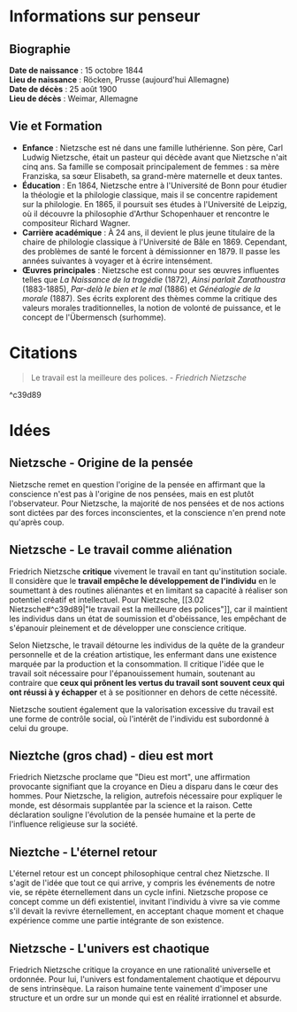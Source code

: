 # Informations sur penseur

## Biographie

**Date de naissance** : 15 octobre 1844  
**Lieu de naissance** : Röcken, Prusse (aujourd'hui Allemagne)  
**Date de décès** : 25 août 1900  
**Lieu de décès** : Weimar, Allemagne

## Vie et Formation

- **Enfance** : Nietzsche est né dans une famille luthérienne. Son père, Carl Ludwig Nietzsche, était un pasteur qui décède avant que Nietzsche n'ait cinq ans. Sa famille se composait principalement de femmes : sa mère Franziska, sa sœur Elisabeth, sa grand-mère maternelle et deux tantes.
- **Éducation** : En 1864, Nietzsche entre à l'Université de Bonn pour étudier la théologie et la philologie classique, mais il se concentre rapidement sur la philologie. En 1865, il poursuit ses études à l'Université de Leipzig, où il découvre la philosophie d'Arthur Schopenhauer et rencontre le compositeur Richard Wagner.
- **Carrière académique** : À 24 ans, il devient le plus jeune titulaire de la chaire de philologie classique à l'Université de Bâle en 1869. Cependant, des problèmes de santé le forcent à démissionner en 1879. Il passe les années suivantes à voyager et à écrire intensément.
- **Œuvres principales** : Nietzsche est connu pour ses œuvres influentes telles que _La Naissance de la tragédie_ (1872), _Ainsi parlait Zarathoustra_ (1883-1885), _Par-delà le bien et le mal_ (1886) et _Généalogie de la morale_ (1887). Ses écrits explorent des thèmes comme la critique des valeurs morales traditionnelles, la notion de volonté de puissance, et le concept de l'Übermensch (surhomme).

# Citations

> Le travail est la meilleure des polices. - _Friedrich Nietzsche_

^c39d89

# Idées

## Nietzsche - Origine de la pensée

Nietzsche remet en question l'origine de la pensée en affirmant que la conscience n'est pas à l'origine de nos pensées, mais en est plutôt l'observateur. Pour Nietzsche, la majorité de nos pensées et de nos actions sont dictées par des forces inconscientes, et la conscience n'en prend note qu'après coup.

## Nietzsche - Le travail comme aliénation

Friedrich Nietzsche **critique** vivement le travail en tant qu'institution sociale. Il considère que le **travail empêche le développement de l'individu** en le soumettant à des routines aliénantes et en limitant sa capacité à réaliser son potentiel créatif et intellectuel. Pour Nietzsche, [[3.02 Nietzsche#^c39d89|"le travail est la meilleure des polices"]], car il maintient les individus dans un état de soumission et d'obéissance, les empêchant de s'épanouir pleinement et de développer une conscience critique.

Selon Nietzsche, le travail détourne les individus de la quête de la grandeur personnelle et de la création artistique, les enfermant dans une existence marquée par la production et la consommation. Il critique l'idée que le travail soit nécessaire pour l'épanouissement humain, soutenant au contraire que **ceux qui prônent les vertus du travail sont souvent ceux qui ont réussi à y échapper** et à se positionner en dehors de cette nécessité.

Nietzsche soutient également que la valorisation excessive du travail est une forme de contrôle social, où l'intérêt de l'individu est subordonné à celui du groupe.

## Nieztche (gros chad) - dieu est mort

Friedrich Nietzsche proclame que "Dieu est mort", une affirmation provocante signifiant que la croyance en Dieu a disparu dans le cœur des hommes. Pour Nietzsche, la religion, autrefois nécessaire pour expliquer le monde, est désormais supplantée par la science et la raison. Cette déclaration souligne l'évolution de la pensée humaine et la perte de l'influence religieuse sur la société.

## Nieztche - L'éternel retour

L'éternel retour est un concept philosophique central chez Nietzsche. Il s'agit de l'idée que tout ce qui arrive, y compris les événements de notre vie, se répète éternellement dans un cycle infini. Nietzsche propose ce concept comme un défi existentiel, invitant l'individu à vivre sa vie comme s'il devait la revivre éternellement, en acceptant chaque moment et chaque expérience comme une partie intégrante de son existence.

## Nietzsche - L'univers est chaotique

Friedrich Nietzsche critique la croyance en une rationalité universelle et ordonnée. Pour lui, l'univers est fondamentalement chaotique et dépourvu de sens intrinsèque. La raison humaine tente vainement d'imposer une structure et un ordre sur un monde qui est en réalité irrationnel et absurde​​.
